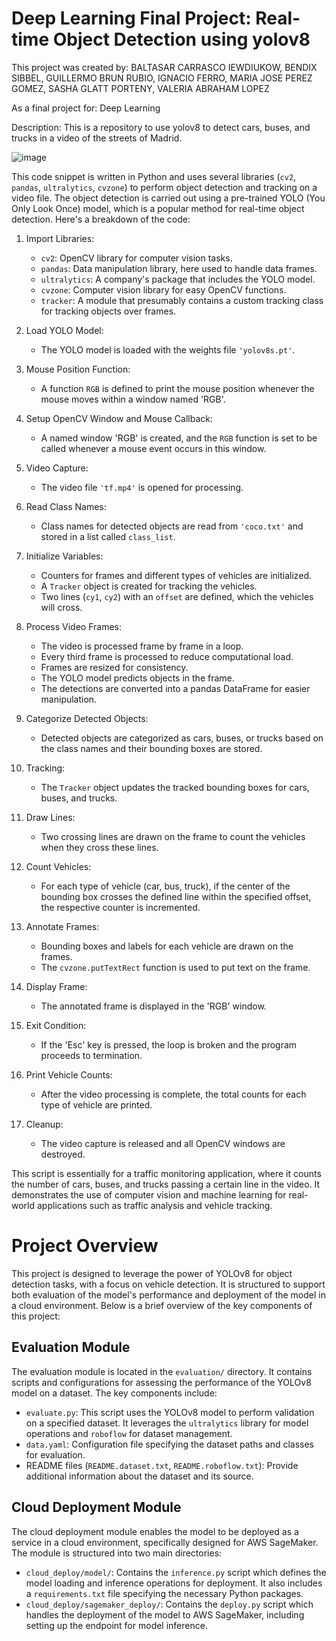# Deep Learning Final Project:  Real-time Object Detection using yolov8

This project was created by: 
BALTASAR CARRASCO IEWDIUKOW,
BENDIX SIBBEL,
GUILLERMO BRUN RUBIO,
IGNACIO FERRO,
MARIA JOSE PEREZ GOMEZ,
SASHA GLATT PORTENY,
VALERIA ABRAHAM LOPEZ

As a final project for: Deep Learning 

Description: This is a repository to use yolov8 to detect cars, buses, and trucks in a video of the streets of Madrid. 

![image](https://github.com/Sashaglattporteny/yolov8/assets/144905213/7872b86f-af24-424b-9353-61c752d2f110)

This code snippet is written in Python and uses several libraries (`cv2`, `pandas`, `ultralytics`, `cvzone`) to perform object detection and tracking on a video file. The object detection is carried out using a pre-trained YOLO (You Only Look Once) model, which is a popular method for real-time object detection. Here's a breakdown of the code:

1. Import Libraries:
   - `cv2`: OpenCV library for computer vision tasks.
   - `pandas`: Data manipulation library, here used to handle data frames.
   - `ultralytics`: A company's package that includes the YOLO model.
   - `cvzone`: Computer vision library for easy OpenCV functions.
   - `tracker`: A module that presumably contains a custom tracking class for tracking objects over frames.

2. Load YOLO Model:
   - The YOLO model is loaded with the weights file `'yolov8s.pt'`.

3. Mouse Position Function:
   - A function `RGB` is defined to print the mouse position whenever the mouse moves within a window named 'RGB'.

4. Setup OpenCV Window and Mouse Callback:
   - A named window 'RGB' is created, and the `RGB` function is set to be called whenever a mouse event occurs in this window.

5. Video Capture:
   - The video file `'tf.mp4'` is opened for processing.

6. Read Class Names:
   - Class names for detected objects are read from `'coco.txt'` and stored in a list called `class_list`.

7. Initialize Variables:
   - Counters for frames and different types of vehicles are initialized.
   - A `Tracker` object is created for tracking the vehicles.
   - Two lines (`cy1`, `cy2`) with an `offset` are defined, which the vehicles will cross.

8. Process Video Frames:
   - The video is processed frame by frame in a loop.
   - Every third frame is processed to reduce computational load.
   - Frames are resized for consistency.
   - The YOLO model predicts objects in the frame.
   - The detections are converted into a pandas DataFrame for easier manipulation.

9. Categorize Detected Objects:
   - Detected objects are categorized as cars, buses, or trucks based on the class names and their bounding boxes are stored.

10. Tracking:
    - The `Tracker` object updates the tracked bounding boxes for cars, buses, and trucks.

11. Draw Lines:
    - Two crossing lines are drawn on the frame to count the vehicles when they cross these lines.

12. Count Vehicles:
    - For each type of vehicle (car, bus, truck), if the center of the bounding box crosses the defined line within the specified offset, the respective counter is incremented.

13. Annotate Frames:
    - Bounding boxes and labels for each vehicle are drawn on the frames.
    - The `cvzone.putTextRect` function is used to put text on the frame.

14. Display Frame:
    - The annotated frame is displayed in the 'RGB' window.

15. Exit Condition:
    - If the 'Esc' key is pressed, the loop is broken and the program proceeds to termination.

16. Print Vehicle Counts:
    - After the video processing is complete, the total counts for each type of vehicle are printed.

17. Cleanup:
    - The video capture is released and all OpenCV windows are destroyed.

This script is essentially for a traffic monitoring application, where it counts the number of cars, buses, and trucks passing a certain line in the video. It demonstrates the use of computer vision and machine learning for real-world applications such as traffic analysis and vehicle tracking.

# Project Overview

This project is designed to leverage the power of YOLOv8 for object detection tasks, with a focus on vehicle detection. It is structured to support both evaluation of the model's performance and deployment of the model in a cloud environment. Below is a brief overview of the key components of this project:


## Evaluation Module

The evaluation module is located in the `evaluation/` directory. It contains scripts and configurations for assessing the performance of the YOLOv8 model on a dataset. The key components include:

- `evaluate.py`: This script uses the YOLOv8 model to perform validation on a specified dataset. It leverages the `ultralytics` library for model operations and `roboflow` for dataset management.
- `data.yaml`: Configuration file specifying the dataset paths and classes for evaluation.
- README files (`README.dataset.txt`, `README.roboflow.txt`): Provide additional information about the dataset and its source.

## Cloud Deployment Module

The cloud deployment module enables the model to be deployed as a service in a cloud environment, specifically designed for AWS SageMaker. The module is structured into two main directories:

- `cloud_deploy/model/`: Contains the `inference.py` script which defines the model loading and inference operations for deployment. It also includes a `requirements.txt` file specifying the necessary Python packages.
- `cloud_deploy/sagemaker_deploy/`: Contains the `deploy.py` script which handles the deployment of the model to AWS SageMaker, including setting up the endpoint for model inference.